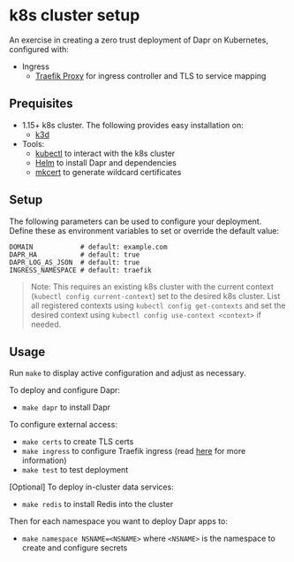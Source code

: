 # k8s cluster setup

An exercise in creating a zero trust deployment of Dapr on Kubernetes, configured with:
- Ingress
  - [Traefik Proxy](https://traefik.io/traefik/) for ingress controller and TLS to service mapping

## Prequisites
- 1.15+ k8s cluster. The following provides easy installation on:
  - [k3d](https://github.com/jandauz/zero-trust/tree/main/setup/k3d)
- Tools:
  - [kubectl](https://kubernetes.io/docs/tasks/tools/) to interact with the k8s cluster
  - [Helm](https://helm.sh/docs/intro/install/) to install Dapr and dependencies
  - [mkcert](https://github.com/FiloSottile/mkcert#installation) to generate wildcard certificates

## Setup
The following parameters can be used to configure your deployment. Define these as environment variables to set or override the default value:
```shell
DOMAIN            # default: example.com
DAPR_HA           # default: true
DAPR_LOG_AS_JSON  # default: true
INGRESS_NAMESPACE # default: traefik
```
> Note: This requires an existing k8s cluster with the current context (`kubectl config current-context`) set to the desired k8s cluster. List all registered contexts using `kubectl config get-contexts` and set the desired context using `kubectl config use-context <context>` if needed.

## Usage
Run `make` to display active configuration and adjust as necessary.

To deploy and configure Dapr:
- `make dapr` to install Dapr

To configure external access:
- `make certs` to create TLS certs
- `make ingress` to configure Traefik ingress (read [here](https://github.com/jandauz/zero-trust/tree/main/setup/docs/traefik.md) for more information)
- `make test` to test deployment

[Optional] To deploy in-cluster data services:
- `make redis` to install Redis into the cluster

Then for each namespace you want to deploy Dapr apps to:
- `make namespace NSNAME=<NSNAME>` where `<NSNAME>` is the namespace to create and configure secrets
